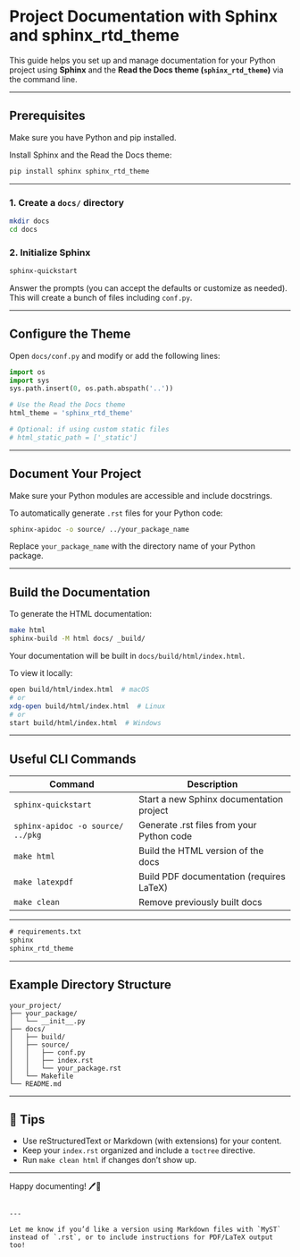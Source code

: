 # Project Documentation with Sphinx and sphinx_rtd_theme

This guide helps you set up and manage documentation for your Python project using **Sphinx** and the **Read the Docs theme (`sphinx_rtd_theme`)** via the command line.

---

## Prerequisites

Make sure you have Python and pip installed.

Install Sphinx and the Read the Docs theme:

```bash
pip install sphinx sphinx_rtd_theme
```

---

### 1. Create a `docs/` directory

```bash
mkdir docs
cd docs
```

### 2. Initialize Sphinx

```bash
sphinx-quickstart
```

Answer the prompts (you can accept the defaults or customize as needed). This will create a bunch of files including `conf.py`.

---

## Configure the Theme

Open `docs/conf.py` and modify or add the following lines:

```python
import os
import sys
sys.path.insert(0, os.path.abspath('..'))

# Use the Read the Docs theme
html_theme = 'sphinx_rtd_theme'

# Optional: if using custom static files
# html_static_path = ['_static']
```

---

## Document Your Project

Make sure your Python modules are accessible and include docstrings.

To automatically generate `.rst` files for your Python code:

```bash
sphinx-apidoc -o source/ ../your_package_name
```

Replace `your_package_name` with the directory name of your Python package.

---

## Build the Documentation

To generate the HTML documentation:

```bash
make html
sphinx-build -M html docs/ _build/
```

Your documentation will be built in `docs/build/html/index.html`.

To view it locally:

```bash
open build/html/index.html  # macOS
# or
xdg-open build/html/index.html  # Linux
# or
start build/html/index.html  # Windows
```

---

## Useful CLI Commands

| Command                             | Description                                 |
|-------------------------------------|---------------------------------------------|
| `sphinx-quickstart`                 | Start a new Sphinx documentation project    |
| `sphinx-apidoc -o source/ ../pkg`  | Generate .rst files from your Python code   |
| `make html`                         | Build the HTML version of the docs          |
| `make latexpdf`                     | Build PDF documentation (requires LaTeX)    |
| `make clean`                        | Remove previously built docs                |

---

```txt
# requirements.txt
sphinx
sphinx_rtd_theme
```

---

## Example Directory Structure

```
your_project/
├── your_package/
│   └── __init__.py
├── docs/
│   ├── build/
│   ├── source/
│   │   ├── conf.py
│   │   ├── index.rst
│   │   └── your_package.rst
│   └── Makefile
└── README.md
```

---

## 🧠 Tips

- Use reStructuredText or Markdown (with extensions) for your content.
- Keep your `index.rst` organized and include a `toctree` directive.
- Run `make clean html` if changes don’t show up.

---

Happy documenting! 🖊️📄
```

---

Let me know if you’d like a version using Markdown files with `MyST` instead of `.rst`, or to include instructions for PDF/LaTeX output too!
